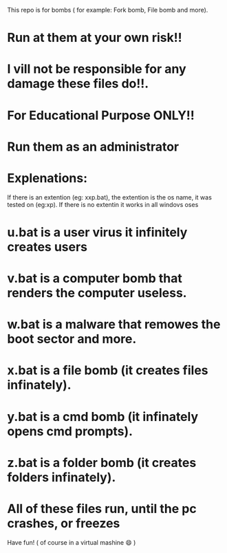 This repo is for bombs ( for example: Fork bomb, File bomb and more).
# Run at them at your own risk!!
# I vill not be responsible for any damage these files do!!.
# For Educational Purpose ONLY!!
# Run them as an administrator
# Explenations:
If there is an extention (eg: xxp.bat), the extention is the os name, it was tested on (eg:xp). If there is no extentin it works in all windovs oses
# u.bat is a user virus it infinitely creates users
# v.bat is a computer bomb that renders the computer useless.
# w.bat is a malware that remowes the boot sector and more.
# x.bat is a file bomb (it creates files infinately).
# y.bat is a cmd bomb (it infinately opens cmd prompts).
# z.bat is a folder bomb (it creates folders infinately).
# All of these files run, until the pc crashes, or freezes
Have fun! ( of course in a virtual mashine 😄 )
